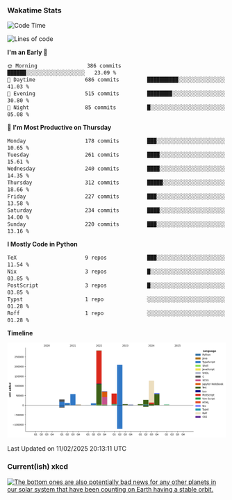 ### Wakatime Stats
<!--START_SECTION:waka-->
![Code Time](http://img.shields.io/badge/Code%20Time-3%2C025%20hrs%206%20mins-blue)

![Lines of code](https://img.shields.io/badge/From%20Hello%20World%20I%27ve%20Written-963.9%20thousand%20lines%20of%20code-blue)

**I'm an Early 🐤** 

```text
🌞 Morning                386 commits         ██████░░░░░░░░░░░░░░░░░░░   23.09 % 
🌆 Daytime                686 commits         ██████████░░░░░░░░░░░░░░░   41.03 % 
🌃 Evening                515 commits         ████████░░░░░░░░░░░░░░░░░   30.80 % 
🌙 Night                  85 commits          █░░░░░░░░░░░░░░░░░░░░░░░░   05.08 % 
```
📅 **I'm Most Productive on Thursday** 

```text
Monday                   178 commits         ███░░░░░░░░░░░░░░░░░░░░░░   10.65 % 
Tuesday                  261 commits         ████░░░░░░░░░░░░░░░░░░░░░   15.61 % 
Wednesday                240 commits         ████░░░░░░░░░░░░░░░░░░░░░   14.35 % 
Thursday                 312 commits         █████░░░░░░░░░░░░░░░░░░░░   18.66 % 
Friday                   227 commits         ███░░░░░░░░░░░░░░░░░░░░░░   13.58 % 
Saturday                 234 commits         ████░░░░░░░░░░░░░░░░░░░░░   14.00 % 
Sunday                   220 commits         ███░░░░░░░░░░░░░░░░░░░░░░   13.16 % 
```


**I Mostly Code in Python** 

```text
TeX                      9 repos             ███░░░░░░░░░░░░░░░░░░░░░░   11.54 % 
Nix                      3 repos             █░░░░░░░░░░░░░░░░░░░░░░░░   03.85 % 
PostScript               3 repos             █░░░░░░░░░░░░░░░░░░░░░░░░   03.85 % 
Typst                    1 repo              ░░░░░░░░░░░░░░░░░░░░░░░░░   01.28 % 
Roff                     1 repo              ░░░░░░░░░░░░░░░░░░░░░░░░░   01.28 % 
```



**Timeline**

![Lines of Code chart](https://raw.githubusercontent.com/joshuajeschek/joshuajeschek/main/assets/bar_graph.png)


 Last Updated on 11/02/2025 20:13:11 UTC
<!--END_SECTION:waka-->

### Current(ish) xkcd
<a id="xkcd-a" title="The bottom ones are also potentially bad news for any other planets in our solar system that have been counting on Earth having a stable orbit." href="https://www.xkcd.com" target="_blank">
        <img align="center" id="xkcd-img" src="https://imgs.xkcd.com/comics/incoming_asteroid.png" alt="The bottom ones are also potentially bad news for any other planets in our solar system that have been counting on Earth having a stable orbit." height=300 />
</a>
